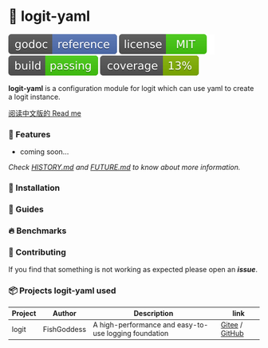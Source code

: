 # 📝 logit-yaml

[![Go Doc](_icons/godoc.svg)](https://pkg.go.dev/github.com/FishGoddess/props)
[![License](_icons/license.svg)](https://opensource.org/licenses/MIT)
[![License](_icons/build.svg)](_icons/build.svg)
[![License](_icons/coverage.svg)](_icons/coverage.svg)

**logit-yaml** is a configuration module for logit which can use yaml to create a logit instance.

[阅读中文版的 Read me](./README.md)

### 🥇 Features

* coming soon...

_Check [HISTORY.md](./HISTORY.md) and [FUTURE.md](./FUTURE.md) to know about more information._

### 🚀 Installation

### 📖 Guides

### 🔥 Benchmarks

### 👥 Contributing

If you find that something is not working as expected please open an _**issue**_.

### 📦 Projects logit-yaml used

| Project | Author | Description | link |
| -----------|--------|-------------|------------------|
| logit | FishGoddess | A high-performance and easy-to-use logging foundation | [Gitee](https://gitee.com/go-logit/logit) / [GitHub](https://github.com/go-logit/logit) |

